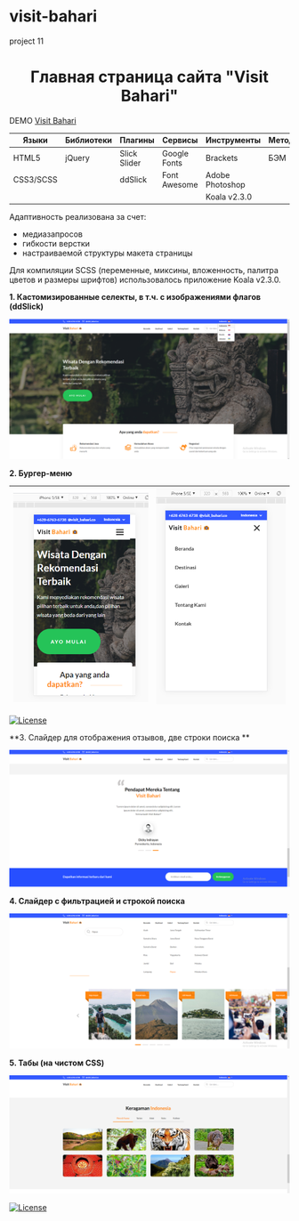 # visit-bahari
 project 11

<h1 align="center">Главная страница сайта "Visit Bahari"</h1>

DEMO [Visit Bahari](https://zena86.github.io/visit-bahari/)

Языки    | Библиотеки |Плагины     | Сервисы        | Инструменты   |Методология|Прочие
---------|------------|------------|----------------|---------------|-----------|-----------
HTML5    |jQuery      |Slick Slider|Google Fonts    |Brackets       |БЭМ        |CSS flexbox
CSS3/SCSS|            |ddSlick     |Font Awesome    |Adobe Photoshop|           |
&nbsp;   |            |            |                |Koala v2.3.0   |           |


Адаптивность реализована за счет:
* медиазапросов
* гибкости верстки
* настраиваемой структуры макета страницы

Для компиляции SCSS (переменные, миксины, вложенность, палитра цветов и размеры шрифтов) использовалось приложение Koala v2.3.0.

**1. Кастомизированные селекты, в т.ч. с изображениями флагов (ddSlick)**

![Screenshort 1](/images/imgreadme/screen-main.png)


**2. Бургер-меню**

![Screenshort 1](/images/imgreadme/screen-menu1.png)|![Screenshort 1](/images/imgreadme/screen-menu2.png)
----------------------------------------------------------|-----------------------------------------------------------

[![License](https://img.shields.io/badge/License-Apache%202.0-blue.svg)](https://opensource.org/licenses/Apache-2.0)


**3. Слайдер для отображения отзывов, две строки поиска **

![Screenshort 1](/images/imgreadme/screen-slider.png)


**4. Слайдер с фильтрацией и строкой поиска**

![Screenshort 1](/images/imgreadme/screen-filtr.png)


**5. Табы (на чистом CSS)**

![Screenshort 1](/images/imgreadme/screen-tabs.png)


[![License](https://img.shields.io/badge/License-Apache%202.0-blue.svg)](https://opensource.org/licenses/Apache-2.0)






